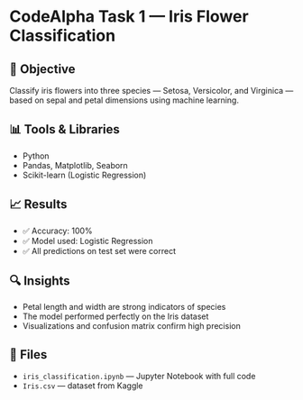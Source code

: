 # CodeAlpha Task 1 — Iris Flower Classification

## 📌 Objective
Classify iris flowers into three species — Setosa, Versicolor, and Virginica — based on sepal and petal dimensions using machine learning.

## 📊 Tools & Libraries
- Python
- Pandas, Matplotlib, Seaborn
- Scikit-learn (Logistic Regression)

## 📈 Results
- ✅ Accuracy: 100%
- ✅ Model used: Logistic Regression
- ✅ All predictions on test set were correct

## 🔍 Insights
- Petal length and width are strong indicators of species
- The model performed perfectly on the Iris dataset
- Visualizations and confusion matrix confirm high precision

## 📁 Files
- `iris_classification.ipynb` — Jupyter Notebook with full code
- `Iris.csv` — dataset from Kaggle
